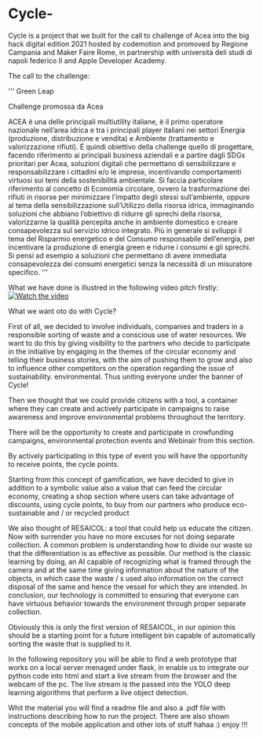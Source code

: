 # Cycle-
Cycle is a project that we built for the call to challenge of Acea into the big hack digital edition 2021 hosted by codemotion and promoved by Regione Campania and Maker Faire Rome, in partnership with università deli studi di napoli federico II and Apple Developer Academy.

The call to the challenge: 

'''
Green Leap

Challenge promossa da Acea

ACEA è una delle principali multiutility italiane, è il primo operatore nazionale nell’area idrica e tra i principali player italiani nei settori Energia (produzione, distribuzione e vendita) e Ambiente (trattamento e valorizzazione rifiuti).
È quindi obiettivo della challenge quello di progettare, facendo riferimento ai principali business aziendali e a partire dagli SDGs prioritari per Acea, soluzioni digitali che permettano di sensibilizzare e responsabilizzare i cittadini e/o le imprese, incentivando comportamenti virtuosi sui temi della sostenibilità ambientale.
Si faccia particolare riferimento al concetto di Economia circolare, ovvero la trasformazione dei rifiuti in risorse per minimizzare l’impatto degli stessi sull’ambiente, oppure al tema della sensibilizzazione sull’Utilizzo della risorsa idrica, immaginando soluzioni che abbiano l’obiettivo di ridurre gli sprechi della risorsa, valorizzarne la qualità percepita anche in ambiente domestico e creare consapevolezza sul servizio idrico integrato.
Più in generale si sviluppi il tema del Risparmio energetico e del Consumo responsabile dell’energia, per incentivare la produzione di energia green e ridurre i consumi e gli sprechi. Si pensi ad esempio a soluzioni che permettano di avere immediata consapevolezza dei consumi energetici senza la necessità di un misuratore specifico.
'''

What we have done is illustred in the following video pitch firstly:
[![Watch the video](https://i.imgur.com/vKb2F1B.png)](https://youtu.be/s64Pj28EPd0)

What we want oto do with Cycle? 

First of all, we decided to involve individuals, companies and traders in a responsible sorting of waste and a conscious use of water resources. We want to do this by giving visibility to the partners who decide to participate in the initiative by engaging in the themes of the circular economy and telling their business stories, with the aim of pushing them to grow and also to influence other competitors on the operation regarding the issue of sustainability. environmental. Thus uniting everyone under the banner of Cycle!

Then we thought that we could provide citizens with a tool, a container where they can create and actively participate in campaigns to raise awareness and improve environmental problems throughout the territory.

There will be the opportunity to create and participate in crowfunding campaigns, environmental protection events and Webinair from this section.

By actively participating in this type of event you will have the opportunity to receive points, the cycle points.

Starting from this concept of gamification, we have decided to give in addition to a symbolic value also a value that can feed the circular economy, creating a shop section where users can take advantage of discounts, using cycle points, to buy from our partners who produce eco-sustainable and / or recycled product

We also thought of RESAICOL: a tool that could help us educate the citizen. Now with surrender you have no more excuses for not doing separate collection. A common problem is understanding how to divide our waste so that the differentiation is as effective as possible. Our method is the classic learning by doing, an AI capable of recognizing what is framed through the camera and at the same time giving information about the nature of the objects, in which case the waste / s used also information on the correct disposal of the same and hence the vessel for which they are intended. In conclusion, our technology is committed to ensuring that everyone can have virtuous behavior towards the environment through proper separate collection.

Obviously this is only the first version of RESAICOL, in our opinion this should be a starting point for a future intelligent bin capable of automatically sorting the waste that is supplied to it.


In the following repository you will be able to find a web prototype that works on a local server menaged under flask, in enable us to integrate our python code into html and start a live stream from the browser and the webcam of the pc. The live stream is the passed into the YOLO deep learning algorithms that perform a live object detection.

Whit the material you will find a readme file and also a .pdf file with instructions describing how to run the project. There are also shown concepts of the mobile application and other lots of stuff hahaa :) enjoy !!!




